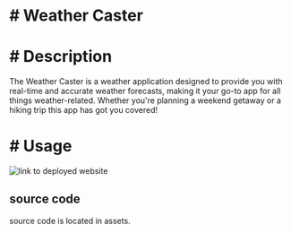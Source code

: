 # # Weather Caster

# # Description

The Weather Caster is a weather application designed to provide you with real-time and accurate weather forecasts, making it your go-to app for all things weather-related. Whether you're planning a weekend getaway or a hiking trip this app has got you covered!

# # Usage

![link to deployed website]()

## source code

source code is located in assets.
